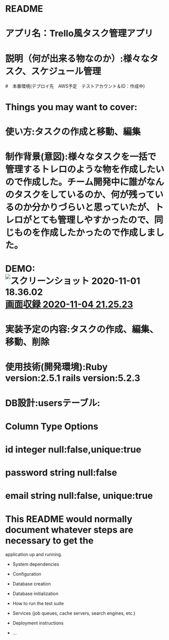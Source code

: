 # README

# アプリ名：Trello風タスク管理アプリ

# 説明（何が出来る物なのか）:様々なタスク、スケジュール管理

#　本番環境(デプロイ先　AWS予定　テストアカウント＆ID：作成中)

# Things you may want to cover:

# 使い方:タスクの作成と移動、編集

# 制作背景(意図):様々なタスクを一括で管理するトレロのような物を作成したいので作成した。チーム開発中に誰がなんのタスクをしているのか、何が残っているのか分かりづらいと思っていたが、トレロがとても管理しやすかったので、同じものを作成したかったので作成しました。

# DEMO:![スクリーンショット 2020-11-01 18.36.02](https://i.gyazo.com/69107fe36d46c36755d6fa56301254c2.png)[画面収録 2020-11-04 21.25.23](https://i.gyazo.com/a47d66e04d385c2120bfe935132c0718.gif)

# 実装予定の内容:タスクの作成、編集、移動、削除

# 使用技術(開発環境):Ruby version:2.5.1 rails version:5.2.3 

# DB設計:usersテーブル:
# Column	Type	Options
# id	integer	null:false,unique:true
# password	string	null:false
# email	string	null:false, unique:true

# This README would normally document whatever steps are necessary to get the
application up and running.

* System dependencies

* Configuration

* Database creation

* Database initialization

* How to run the test suite

* Services (job queues, cache servers, search engines, etc.)

* Deployment instructions

* ...
